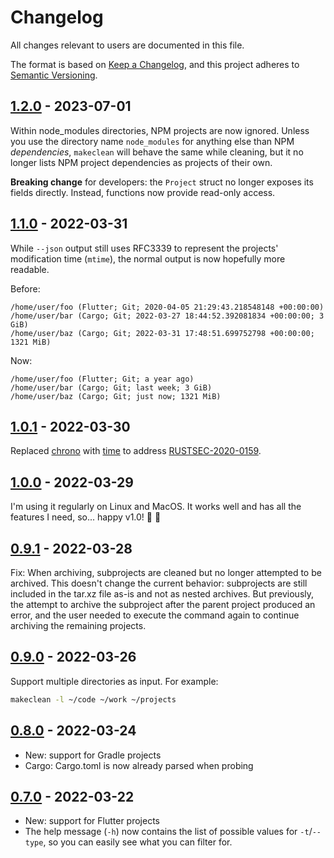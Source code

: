 # Changelog

All changes relevant to users are documented in this file.

The format is based on [Keep a Changelog](https://keepachangelog.com/en/1.0.0/),
and this project adheres to [Semantic Versioning](https://semver.org/spec/v2.0.0.html).

<!-- next-header -->
<!-- ## [Unreleased] - ReleaseDate -->

<!-- ## [1.2.1] - 2023-07-01 -->

## [1.2.0] - 2023-07-01

Within node_modules directories, NPM projects are now ignored. Unless you use the directory name `node_modules` for anything else than NPM _dependencies_, `makeclean` will behave the same while cleaning, but it no longer lists NPM project dependencies as projects of their own.

**Breaking change** for developers: the `Project` struct no longer exposes its fields directly. Instead, functions now provide read-only access.

## [1.1.0] - 2022-03-31

While `--json` output still uses RFC3339 to represent the projects' modification time (`mtime`), the normal output is now hopefully more readable.

Before:

```plain
/home/user/foo (Flutter; Git; 2020-04-05 21:29:43.218548148 +00:00:00)
/home/user/bar (Cargo; Git; 2022-03-27 18:44:52.392081834 +00:00:00; 3 GiB)
/home/user/baz (Cargo; Git; 2022-03-31 17:48:51.699752798 +00:00:00; 1321 MiB)
```

Now:

```plain
/home/user/foo (Flutter; Git; a year ago)
/home/user/bar (Cargo; Git; last week; 3 GiB)
/home/user/baz (Cargo; Git; just now; 1321 MiB)
```

## [1.0.1] - 2022-03-30

Replaced [chrono] with [time] to address [RUSTSEC-2020-0159].

[chrono]: https://crates.io/crates/chrono
[time]: https://crates.io/crates/time
[RUSTSEC-2020-0159]: https://rustsec.org/advisories/RUSTSEC-2020-0159

## [1.0.0] - 2022-03-29

I'm using it regularly on Linux and MacOS. It works well and has all the features I need, so... happy v1.0! :tada: :rocket:

## [0.9.1] - 2022-03-28

Fix: When archiving, subprojects are cleaned but no longer attempted to be archived. This doesn't change the current behavior: subprojects are still included in the tar.xz file as-is and not as nested archives. But previously, the attempt to archive the subproject after the parent project produced an error, and the user needed to execute the command again to continue archiving the remaining projects.

## [0.9.0] - 2022-03-26

Support multiple directories as input. For example:

```bash
makeclean -l ~/code ~/work ~/projects
```

## [0.8.0] - 2022-03-24

- New: support for Gradle projects
- Cargo: Cargo.toml is now already parsed when probing

## [0.7.0] - 2022-03-22

- New: support for Flutter projects
- The help message (`-h`) now contains the list of possible values for `-t`/`--type`, so you can easily see what you can filter for.

<!-- next-url -->
[Unreleased]: https://github.com/kevinbader/makeclean/compare/v1.2.1...HEAD
[1.2.1]: https://github.com/kevinbader/makeclean/compare/v1.2.0...v1.2.1
[1.2.0]: https://github.com/kevinbader/makeclean/compare/v1.1.0...v1.2.0
[1.1.0]: https://github.com/kevinbader/makeclean/compare/v1.0.1...v1.1.0
[1.0.1]: https://github.com/kevinbader/makeclean/compare/v1.0.0...v1.0.1
[1.0.0]: https://github.com/kevinbader/makeclean/compare/v0.9.1...v1.0.0
[0.9.1]: https://github.com/kevinbader/makeclean/compare/v0.9.0...v0.9.1
[0.9.0]: https://github.com/kevinbader/makeclean/compare/v0.8.0...v0.9.0
[0.8.0]: https://github.com/kevinbader/makeclean/compare/v0.7.0...v0.8.0
[0.7.0]: https://github.com/kevinbader/makeclean/compare/v0.6.0...v0.7.0
